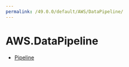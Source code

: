 ```yaml
---
permalink: /49.0.0/default/AWS/DataPipeline/
---
```


# AWS.DataPipeline



* [Pipeline](Pipeline.md)